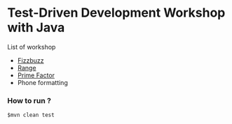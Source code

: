 # Test-Driven Development Workshop with Java

List of workshop

* [Fizzbuzz](https://github.com/up1/java-tdd-workshop/tree/master/fizzbuzz)
* [Range](https://github.com/up1/java-tdd-workshop/tree/master/range)
* [Prime Factor](https://github.com/up1/java-tdd-workshop/tree/master/prime_factor)
* Phone formatting



### How to run ?
```
$mvn clean test
```
